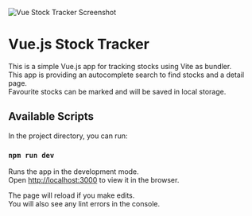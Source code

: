 ![Vue Stock Tracker Screenshot](http://wolfniklas.com/images/vue-stock-tracker.png "Vue Stock Tracker Screenshot")

# Vue.js Stock Tracker

This is a simple Vue.js app for tracking stocks using Vite as bundler.\
This app is providing an autocomplete search to find stocks and a detail page.\
Favourite stocks can be marked and will be saved in local storage.

## Available Scripts

In the project directory, you can run:

### `npm run dev`

Runs the app in the development mode.\
Open [http://localhost:3000](http://localhost:3000) to view it in the browser.

The page will reload if you make edits.\
You will also see any lint errors in the console.